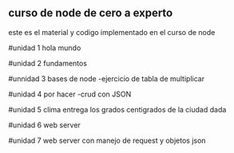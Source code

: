 ## curso de node de cero a experto 

este es el material y codigo implementado en el curso de node

#unidad 1
hola mundo

#unidad 2
fundamentos

#unnidad 3
bases de node
-ejercicio de tabla de multiplicar

#unidad 4 
por hacer
-crud con JSON

#unidad 5 
clima entrega los grados centigrados de la ciudad dada

#unidad 6 
web server 

#unidad 7
web server con manejo de request y objetos json

